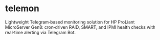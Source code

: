 # telemon
 Lightweight Telegram‑based monitoring solution for HP ProLiant MicroServer Gen8: cron‑driven RAID, SMART, and IPMI health checks with real‑time alerting via Telegram Bot.
